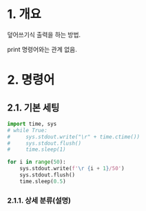 # 1. 개요

덮어쓰기식 출력을 하는 방법.

print 명령어와는 관계 없음.

# 2. 명령어

## 2.1. 기본 세팅

```python
import time, sys
# while True:
#     sys.stdout.write("\r" + time.ctime())
#     sys.stdout.flush()
#     time.sleep(1)

for i in range(50):
    sys.stdout.write(f'\r {i + 1}/50')
    sys.stdout.flush()
    time.sleep(0.5)
```

### 2.1.1. 상세 분류(설명)

